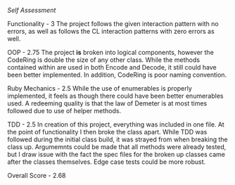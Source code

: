 *Self Assessment*

Functionality - 3
The project follows the given interaction pattern with no errors, as well as follows the CL interaction patterns with zero errors as well.

OOP - 2.75
The project **is** broken into logical components, however the CodeRing is double the size of any other class. While the methods contained within are used in both Encode and Decode, it still could have been better implemented. In addition, CodeRing is poor naming convention.

Ruby Mechanics - 2.5
While the use of enumerables is properly implemented, it feels as though there could have been better enumerables used. A redeeming quality is that the law of Demeter is at most times followed due to use of helper methods.

TDD - 2.5
In creation of this project, everything was included in one file. At the point of functionality I then broke the class apart. While TDD was followed during the initial class build, it was strayed from when breaking the class up. Argumemnts could be made that all methods were already tested, but I draw issue with the fact the spec files for the broken up classes came after the classes themselves. Edge case tests could be more robust.

Overall Score - 2.68
